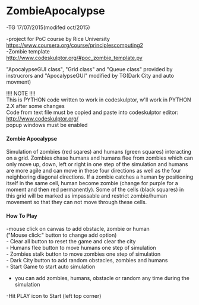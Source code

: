 # ZombieApocalypse

-TG 17/07/2015(modifed oct/2015)<br>

-project for PoC course by Rice University<br>
https://www.coursera.org/course/principlescomputing2<br>
-Zombie template<br>
http://www.codeskulptor.org/#poc_zombie_template.py<br>

<p>
"ApocalypseGUI class", "Grid class" and "Queue class" provided by instrucrors and "ApocalypseGUI" modified by TG(Dark City and auto movment)<br>

!!!! NOTE !!!!<br>
This is PYTHON code written to work in codeskulptor, w'll work in PYTHON 2.X after some changes<br>
Code from text file must be copied and paste into codeskulptor editor: http://www.codeskulptor.org/<br>
popup windows must be enabled<br>

<h4>Zombie Apocalypse</h4>
<p>
 Simulation of zombies (red sqares) and humans 
(green squares) interacting on a grid.
Zombies chase humans and humans flee from zombies which 
can only move up, down, left or right in one step
of the simulation and humans are more agile and can move
in these four directions as well as the four neighboring 
diagonal directions. 
 If a zombie catches a human by positioning itself in the 
same cell, human become zombie (change for purple for a 
moment and then red permanently). 
 Some of the cells (black squares) in this grid will 
be marked as impassable and restrict zombie/human movement
so that they can not move through these cells.
</p>
 
<h4>How To Play</h4>
-mouse click on canvas to add obstacle, zombie or human<br>
("Mouse click:" button to change add option)<br>
- Clear all button to reset the game and clear the city<br>
- Humans flee button to move humans one step of simulation<br>
- Zombies stalk button to move zombies one step of simulation<br>
- Dark City button to add random obstacles, zombies and humans<br>
- Start Game to start auto simulation<br>

- you can add zombies, humans, obstacle or random any time during the simulation<br>

-Hit PLAY icon to Start (left top corner)
